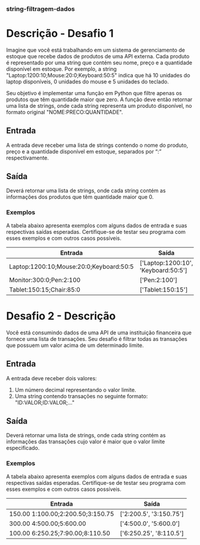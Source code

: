 ### string-filtragem-dados

# Descrição - Desafio 1
Imagine que você está trabalhando em um sistema de gerenciamento de estoque que recebe dados de produtos de uma API externa. Cada produto é representado por uma string que contém seu nome, preço e a quantidade disponível em estoque. Por exemplo, a string "Laptop:1200:10;Mouse:20:0;Keyboard:50:5" indica que há 10 unidades do laptop disponíveis, 0 unidades do mouse e 5 unidades do teclado.

Seu objetivo é implementar uma função em Python que filtre apenas os produtos que têm quantidade maior que zero. A função deve então retornar uma lista de strings, onde cada string representa um produto disponível, no formato original "NOME:PRECO:QUANTIDADE".

## Entrada
A entrada deve receber uma lista de strings contendo o nome do produto, preço e a quantidade disponível em estoque, separados por “:” respectivamente.

## Saída
Deverá retornar uma lista de strings, onde cada string contém as informações dos produtos que têm quantidade maior que 0.

### Exemplos
A tabela abaixo apresenta exemplos com alguns dados de entrada e suas respectivas saídas esperadas. Certifique-se de testar seu programa com esses exemplos e com outros casos possíveis.

|Entrada |	Saída |
| ------ | ------- |
| Laptop:1200:10;Mouse:20:0;Keyboard:50:5 |	['Laptop:1200:10', 'Keyboard:50:5']|
| Monitor:300:0;Pen:2:100	| ['Pen:2:100']|
| Tablet:150:15;Chair:85:0 |	['Tablet:150:15'] |


# Desafio 2 - Descrição
Você está consumindo dados de uma API de uma instituição financeira que fornece uma lista de transações. Seu desafio é filtrar todas as transações que possuem um valor acima de um determinado limite.

## Entrada
A entrada deve receber dois valores:
1. Um número decimal representando o valor limite.
2. Uma string contendo transações no seguinte formato: "ID:VALOR;ID:VALOR;..."

## Saída
Deverá retornar uma lista de strings, onde cada string contém as informações das transações cujo valor é maior que o valor limite especificado.

### Exemplos
A tabela abaixo apresenta exemplos com alguns dados de entrada e suas respectivas saídas esperadas. Certifique-se de testar seu programa com esses exemplos e com outros casos possíveis.

| Entrada |	Saída |
|---------|---------|
|150.00 1:100.00;2:200.50;3:150.75 |	['2:200.5', '3:150.75']|
|300.00 4:500.00;5:600.00	| ['4:500.0', '5:600.0']|
|100.00 6:250.25;7:90.00;8:110.50	| ['6:250.25', '8:110.5']|
